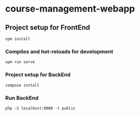 # course-management-webapp

## Project setup for FrontEnd
```
npm install
```

### Compiles and hot-reloads for development
```
npm run serve
```

### Project setup for BackEnd
```
compose install
```

### Run BackEnd
```
php -S localhost:8080 -t public
```


